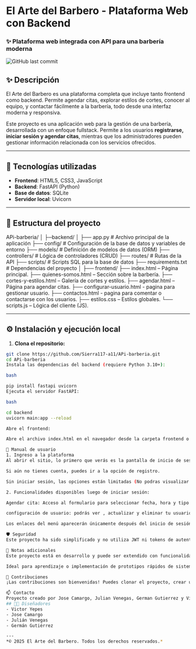 # El Arte del Barbero - Plataforma Web con Backend

### ✨ Plataforma web integrada con API para una barbería moderna

![GitHub last commit](https://img.shields.io/github/last-commit/Sierra117-a11/APi-barberia)

## ✨ Descripción
El Arte del Barbero es una plataforma completa que incluye tanto frontend como backend. Permite agendar citas, explorar estilos de cortes, conocer al equipo, y contactar fácilmente a la barbería, todo desde una interfaz moderna y responsiva.

Este proyecto es una aplicación web para la gestión de una barbería, desarrollada con un enfoque fullstack. 
Permite a los usuarios **registrarse, iniciar sesión y agendar citas**, mientras que los administradores 
pueden gestionar información relacionada con los servicios ofrecidos.

---

## 🚀 Tecnologías utilizadas

- **Frontend**: HTML5, CSS3, JavaScript
- **Backend**: FastAPI (Python)
- **Base de datos**: SQLite
- **Servidor local**: Uvicorn

---

## 🧩 Estructura del proyecto

APi-barberia/
│
├─backend/
│
├── app.py # Archivo principal de la aplicación
├── config/ # Configuración de la base de datos y variables de entorno
├── models/ # Definición de modelos de datos (ORM)
├── controllers/ # Lógica de controladores (CRUD)
├── routes/ # Rutas de la API
├── scripts/ # Scripts SQL para la base de datos
├── requirements.txt # Dependencias del proyecto
│
├── frontend/
├── index.html – Página principal.
├── quienes-somos.html – Sección sobre la barbería.
├── cortes-y-estilos.html – Galería de cortes y estilos.
├── agendar.html – Página para agendar citas.
├── configurar-usuario.html - pagina para gestionar usuario.
├── contactos.html - pagina para comentar o contactarse con los usuarios. 
├── estilos.css – Estilos globales.
└── scripts.js – Lógica del cliente (JS).


---

## ⚙️ Instalación y ejecución local

1. **Clona el repositorio:**

```bash
git clone https://github.com/Sierra117-a11/APi-barberia.git
cd APi-barberia
Instala las dependencias del backend (requiere Python 3.10+):

bash

pip install fastapi uvicorn
Ejecuta el servidor FastAPI:

bash

cd backend
uvicorn main:app --reload

Abre el frontend:

Abre el archivo index.html en el navegador desde la carpeta frontend o configura un servidor local si deseas simular rutas más realistas.

👤 Manual de usuario
1. Ingreso a la plataforma
Al abrir el sitio, lo primero que verás es la pantalla de inicio de sesión (login.html). Debes ingresar con tu correo y contraseña registrados.

Si aún no tienes cuenta, puedes ir a la opción de registro.

Sin iniciar sesión, las opciones están limitadas (No podras visualizar otras funciones).

2. Funcionalidades disponibles luego de iniciar sesión:

Agendar cita: Acceso al formulario para seleccionar fecha, hora y tipo de corte.

configuración de usuario: podrás ver , actualizar y eliminar tu usuario 

Los enlaces del menú aparecerán únicamente después del inicio de sesión exitoso.

🛡 Seguridad
Este proyecto ha sido simplificado y no utiliza JWT ni tokens de autenticación. Toda la lógica de sesión es mínima, pensada para pruebas locales o desarrollo básico.

📌 Notas adicionales
Este proyecto está en desarrollo y puede ser extendido con funcionalidades como panel de administrador, historial de citas, recordatorios por correo, etc.

Ideal para aprendizaje o implementación de prototipos rápidos de sistemas de agenda web.

🤝 Contribuciones
¡Las contribuciones son bienvenidas! Puedes clonar el proyecto, crear una nueva rama y proponer mejoras mediante pull requests.

📫 Contacto
Proyecto creado por Jose Camargo, Julian Venegas, German Gutierrez y Victor Yepez
## 👨‍🎨 Diseñadores
- Victor Yepes  
- Jose Camargo  
- Julián Venegas  
- Germán Gutiérrez

---
*© 2025 El Arte del Barbero. Todos los derechos reservados.*
